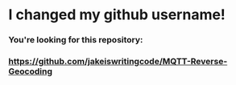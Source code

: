 # I changed my github username!

### You're looking for this repository:
### https://github.com/jakeiswritingcode/MQTT-Reverse-Geocoding